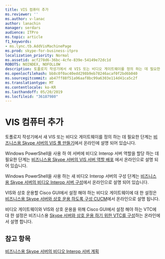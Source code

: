```yaml
---
title: VIS 컴퓨터 추가
ms.reviewer: ''
ms.author: v-lanac
author: lanachin
manager: serdars
audience: ITPro
ms.topic: article
f1_keywords:
- ms.lync.tb.AddVisMachinePage
ms.prod: skype-for-business-itpro
localization_priority: Normal
ms.assetid: acf278d6-36bc-4cfe-839e-54149e72dc1d
ROBOTS: NOINDEX, NOFOLLOW
description: 토폴로지 작성기에서 새 VIS 또는 비디오 게이트웨이를 정의 하는 데 필요한 단계는 비즈니스용 Skype 서버의 VIS 풀 만들기에서 온라인에 설명 되어 있습니다.
ms.openlocfilehash: bb8c0f0ac40edd298b9eb78246acaf0f2bd6b040
ms.sourcegitcommit: ab47ff88f51a96aaf8bc99a6303e114d41ca5c2f
ms.translationtype: MT
ms.contentlocale: ko-KR
ms.lasthandoff: 05/20/2019
ms.locfileid: "36187980"
---
```

# <a name="add-vis-machine"></a>VIS 컴퓨터 추가
 
토폴로지 작성기에서 새 VIS 또는 비디오 게이트웨이를 정의 하는 데 필요한 단계는 [비즈니스용 Skype 서버의 VIS 풀 만들기](../../../deploy/deploy-video-interop-server/create-a-vis-pool.md)에서 온라인에 설명 되어 있습니다.
  
Windows PowerShell을 사용 하 여 서버에 비디오 Interop 서버 역할을 할당 하는 데 필요한 단계는 [비즈니스용 Skype 서버의 VIS 서버 역할 배포](../../../deploy/deploy-video-interop-server/deploy-the-vis-server-role.md) 에서 온라인으로 설명 되어 있습니다.
  
Windows PowerShell을 사용 하는 새 비디오 Interop 서버의 구성 단계는 [비즈니스용 Skype 서버의 비디오 Interop 서버 구성](../../../deploy/deploy-video-interop-server/configure-the-vis.md)에서 온라인으로 설명 되어 있습니다.
  
 VIS와 상호 운용할 Cisco GUI에서 설정 해야 하는 비디오 게이트웨이에 대 한 설정은 [비즈니스용 Skype 서버와 상호 운용 하도록 구성 CUCM](../../../deploy/deploy-video-interop-server/configure-cucm-for-interoperation.md)에서 온라인으로 설명 됩니다.
  
 비디오 게이트웨이와 VIS와 상호 운용을 위해 Cisco GUI에서 설정 해야 하는 VTC에 대 한 설정은 비즈니스용 [Skype 서버와 상호 운용 하기 위한 VTC를 구성](../../../deploy/deploy-video-interop-server/configure-a-vtc-for-interoperation.md)하는 온라인에서 설명 합니다.
  
## <a name="see-also"></a>참고 항목

[비즈니스용 Skype 서버의 비디오 Interop 서버 계획](../../../plan-your-deployment/video-interop-server.md)
